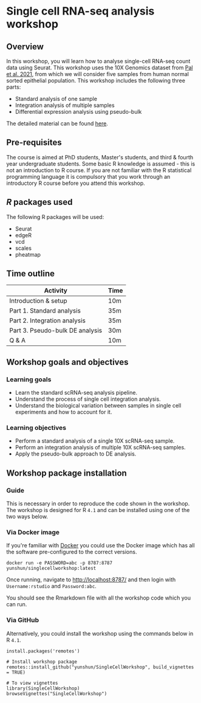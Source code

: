 # Single cell RNA-seq analysis workshop

## Overview

In this workshop, you will learn how to analyse single-cell RNA-seq count data using Seurat.
This workshop uses the 10X Genomics dataset from [Pal et al. 2021](https://doi.org/10.15252/embj.2020107333), from which we will consider five samples from human normal sorted epithelial population.
This workshop includes the following three parts:
* Standard analysis of one sample
* Integration analysis of multiple samples
* Differential expression analysis using pseudo-bulk

The detailed material can be found [here](https://yunshun.github.io/SingleCellWorkshop/articles/SingleCellWorkshop.html).

## Pre-requisites 

The course is aimed at PhD students, Master's students, and third & fourth year undergraduate students. 
Some basic R knowledge is assumed - this is not an introduction to R course. 
If you are not familiar with the R statistical programming language it is compulsory that you work through an introductory R course before you attend this workshop.

## _R_ packages used

The following R packages will be used: 

* Seurat
* edgeR
* vcd
* scales
* pheatmap

## Time outline

| Activity                         | Time |
|----------------------------------|------|
| Introduction & setup             | 10m  |
| Part 1. Standard analysis        | 35m  |
| Part 2. Integration analysis     | 35m  |
| Part 3. Pseudo-bulk DE analysis  | 30m  |
| Q & A                            | 10m  |


## Workshop goals and objectives

### Learning goals

 - Learn the standard scRNA-seq analysis pipeline.
 - Understand the process of single cell integration analysis.
 - Understand the biological variation between samples in single cell experiments and how to account for it.

### Learning objectives

 - Perform a standard analysis of a single 10X scRNA-seq sample.
 - Perform an integration analysis of multiple 10X scRNA-seq samples.
 - Apply the pseudo-bulk approach to DE analysis.


## Workshop package installation 

### Guide

This is necessary in order to reproduce the code shown in the workshop. 
The workshop is designed for R `4.1` and can be installed using one of the two ways below.

### Via Docker image

If you're familiar with [Docker](https://docs.docker.com/get-docker/) you could use the Docker image which has all the software pre-configured to the correct versions.

```
docker run -e PASSWORD=abc -p 8787:8787 yunshun/singlecellworkshop:latest
```

Once running, navigate to <http://localhost:8787/> and then login with
`Username:rstudio` and `Password:abc`.

You should see the Rmarkdown file with all the workshop code which you can run.

### Via GitHub

Alternatively, you could install the workshop using the commands below in R `4.1`.

```
install.packages('remotes')

# Install workshop package
remotes::install_github("yunshun/SingleCellWorkshop", build_vignettes = TRUE)

# To view vignettes
library(SingleCellWorkshop)
browseVignettes("SingleCellWorkshop")
```
